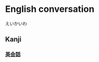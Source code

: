 # English conversation
えいかいわ

## Kanji
### [英](../Kanji/kanji-dict/英.md)[会](../Kanji/kanji-dict/会.md)[話](../Kanji/kanji-dict/話.md)